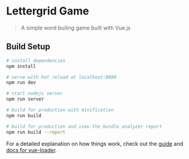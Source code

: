 # Lettergrid Game

> A simple word builing game built with Vue.js

## Build Setup

```bash
# install dependencies
npm install

# serve with hot reload at localhost:8080
npm run dev

# start nodejs server
npm run server

# build for production with minification
npm run build

# build for production and view the bundle analyzer report
npm run build --report
```

For a detailed explanation on how things work, check out the [guide](http://vuejs-templates.github.io/webpack/) and [docs for vue-loader](http://vuejs.github.io/vue-loader).
